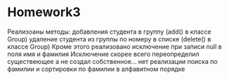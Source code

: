 # Homework3
Реализоаны методы:
добавления студента в группу (add() в классе Group)
удаление студента из группы по номеру в списке (delete() в классе Group)
Кроме этого реализовано исключение при записи null в поля имя и фамилия
Исключение скорее всего переопределил существеющее а не создал собственное...
нет реализации поиска по фамилии и сортировки по фамилии в алфавитном порядке
